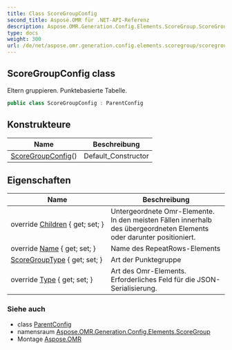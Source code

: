 ```yaml
---
title: Class ScoreGroupConfig
second_title: Aspose.OMR für .NET-API-Referenz
description: Aspose.OMR.Generation.Config.Elements.ScoreGroup.ScoreGroupConfig klas. Eltern gruppieren. Punktebasierte Tabelle.
type: docs
weight: 300
url: /de/net/aspose.omr.generation.config.elements.scoregroup/scoregroupconfig/
---
```

## ScoreGroupConfig class

Eltern gruppieren. Punktebasierte Tabelle.

```csharp
public class ScoreGroupConfig : ParentConfig
```

## Konstrukteure

| Name | Beschreibung |
| --- | --- |
| [ScoreGroupConfig](scoregroupconfig/)() | Default_Constructor |

## Eigenschaften

| Name | Beschreibung |
| --- | --- |
| override [Children](../../aspose.omr.generation.config.elements.scoregroup/scoregroupconfig/children/) { get; set; } | Untergeordnete Omr-Elemente. In den meisten Fällen innerhalb des übergeordneten Elements oder darunter positioniert. |
| override [Name](../../aspose.omr.generation.config.elements.scoregroup/scoregroupconfig/name/) { get; set; } | Name des RepeatRows-Elements |
| [ScoreGroupType](../../aspose.omr.generation.config.elements.scoregroup/scoregroupconfig/scoregrouptype/) { get; set; } | Art der Punktegruppe |
| override [Type](../../aspose.omr.generation.config.elements.scoregroup/scoregroupconfig/type/) { get; set; } | Art des Omr-Elements. Erforderliches Feld für die JSON-Serialisierung. |

### Siehe auch

* class [ParentConfig](../../aspose.omr.generation.config/parentconfig/)
* namensraum [Aspose.OMR.Generation.Config.Elements.ScoreGroup](../../aspose.omr.generation.config.elements.scoregroup/)
* Montage [Aspose.OMR](../../)


